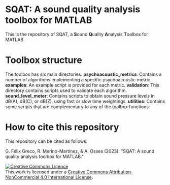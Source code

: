 # SQAT: A sound quality analysis toolbox for MATLAB
This is the repository of SQAT, a **S**ound **Q**uality **A**nalysis **T**oolbox for MATLAB.

# Toolbox structure
The toolbox has six main directories.
    **psychoacoustic_metrics**: Contains a number of algorithms implementing a specific psychoacoustic metric.
    **examples**: An example script is provided for each metric.
    **validation**: This directory contains scripts used to validate each algorithm.
    **sound_level_meter**: Contains scripts to obtain sound pressure levels in dB(A), dB(C), or dB(Z), using fast or slow time weightings.
    **utilities**: Contains some scripts that are complementary to any of the toolbox functions.

# How to cite this repository
This repository can be cited as follows: 

G. Félix Greco, R. Merino-Martínez, & A. Osses (2023). "SQAT: A sound quality analysis toolbox for MATLAB."

<a rel="license" href="http://creativecommons.org/licenses/by-nc/4.0/"><img alt="Creative Commons Licence" style="border-width:0" src="https://i.creativecommons.org/l/by-nc/4.0/88x31.png" /></a><br />This work is licensed under a <a rel="license" href="http://creativecommons.org/licenses/by-nc/4.0/">Creative Commons Attribution-NonCommercial 4.0 International License</a>.


